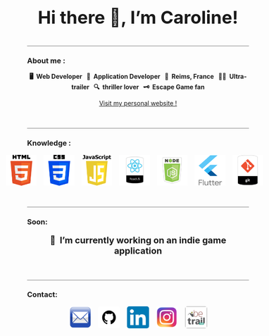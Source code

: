 **<p align="center" class="title">Hi there :wave:, I’m Caroline!</p>**

<div class="border"></div>

<h3>About me :</h3>

**<p align="center">:desktop_computer: &nbsp;Web Developer &nbsp;&nbsp;:iphone: &nbsp;Application Developer &nbsp;&nbsp;:champagne: &nbsp;Reims, France &nbsp;&nbsp;:running_woman: &nbsp;Ultra-trailer &nbsp;&nbsp;:mag: &nbsp;thriller lover &nbsp;&nbsp;:old_key: &nbsp;Escape Game fan</p>**

<p align="center"> 
  <a href="www.caroline-prouve.com" >Visit my personal website !</a>
</p>

</br>
</br>

<div class="border"></div>

<h3>Knowledge :</h3>

<p align="center" class="flex">
  <img src="./assets/logoInfo/htmlTrans.png" class="widthKnowledge"/></a>&nbsp;&nbsp;&nbsp;&nbsp;
  <img src="./assets/logoInfo/cssTrans.png" class="widthKnowledge"/></a>&nbsp;&nbsp;&nbsp;&nbsp;
  <img src="./assets/logoInfo/JST.png" class="widthKnowledge"/></a>&nbsp;&nbsp;&nbsp;&nbsp;
  <img src="./assets/logoInfo/react_logo.png" class="widthKnowledge"/></a>&nbsp;&nbsp;&nbsp;&nbsp;
  <img src="./assets/logoInfo/node_logo.png" class="widthKnowledge"/></a>&nbsp;&nbsp;&nbsp;&nbsp;
  <img src="./assets/logoInfo/FlutterT.png" class="widthKnowledge"/></a>&nbsp;&nbsp;&nbsp;&nbsp;
  <img src="./assets/logoInfo/git_logo.png" class="widthKnowledge"/></a>&nbsp;&nbsp;&nbsp;&nbsp;
  
</p>

</br>
</br>

<div class="border"></div>

<h3>Soon:</h3>

**<p align="center" class="sizeSoon"> :hammer: &nbsp;I’m currently working on an indie game application</p>**

</br>
</br>

<div class="border"></div>

<h3>Contact:</h3>

  <p class="flex" >
    <a href="mailto:caroline.prouve@gmail.com"><img src="./assets/logoReseaux/mail.png" class="width"/></a>&nbsp;&nbsp;&nbsp;&nbsp;
     <a href="https://github.com/Caro-Quiant/"><img src="./assets/logoReseaux/github.png" class="width"/></a>&nbsp;&nbsp;&nbsp;&nbsp;
    <a href="https://www.linkedin.com/in/caroline-prouv%C3%A9-4597022a8/"><img src="./assets/logoReseaux/linkedin.png" class="width"/></a>&nbsp;&nbsp;&nbsp;&nbsp;
    <a href="https://www.instagram.com/caroline_prouve/"><img src="./assets/logoReseaux/instagram.png" class="width"/></a>&nbsp;&nbsp;&nbsp;&nbsp;
    <a href="https://www.betrail.run/runner/prouve.caroline/overview"><img src="./assets/logoReseaux/betrail.png" class="width" /></a>
  </p>

<style>
  .title{
    font-size:40px;
  }
  .link{
    text-decoration:none;
    color:#000000;
  }
  .sizeSoon{
    font-size:20px;
  }

  .widthKnowledge{
    width:70px;
    height:70px;
  }
  .flex{
    display:flex;
    flex-flow:row nowrap;
    justify-content:center;
  }
  .width{
    width:50px;
    height:50px;
    background-color:white;
    border-radius:5px;
  }
  .border{
    border-bottom: 1px solid grey;
  }
</style>
